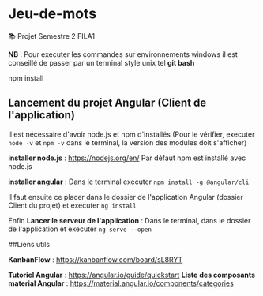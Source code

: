 # Jeu-de-mots
:books: Projet Semestre 2 FILA1

**NB** : Pour executer les commandes sur environnements windows il est conseillé de passer par un terminal style unix tel __git bash__


npm install

## Lancement du projet Angular (Client de l'application)

Il est nécessaire d'avoir node.js et npm d'installés (Pour le vérifier, executer `node -v` et `npm -v` dans le terminal, la version des modules doit s'afficher)

**installer node.js** : https://nodejs.org/en/
Par défaut npm est installé avec node.js

**installer angular** : Dans le terminal executer `npm install -g @angular/cli`

Il faut ensuite ce placer dans le dossier de l'application Angular (dossier Client du projet) et executer `ng install`

Enfin **Lancer le serveur de l'application** : Dans le terminal, dans le dossier de l'application et executer `ng serve --open`

##Liens utils

**KanbanFlow** : https://kanbanflow.com/board/sL8RYT

**Tutoriel Angular** : https://angular.io/guide/quickstart
**Liste des composants material Angular** : https://material.angular.io/components/categories